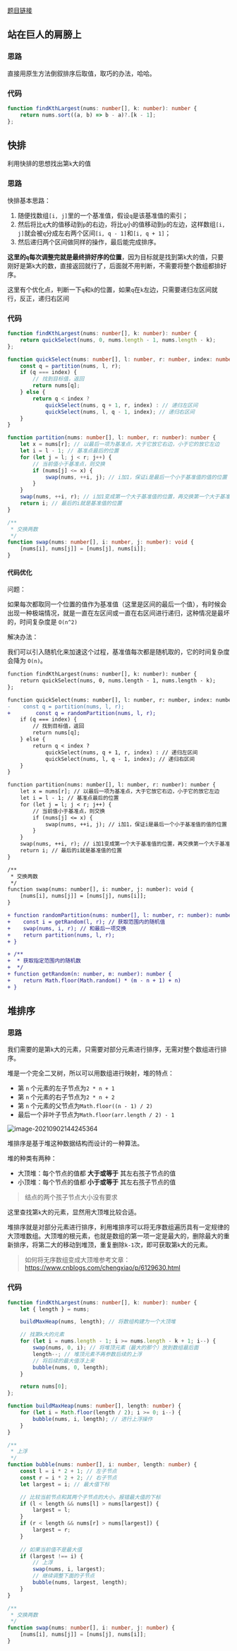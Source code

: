 

[题目链接](https://leetcode-cn.com/problems/kth-largest-element-in-an-array/)



## 站在巨人的肩膀上

### 思路

直接用原生方法倒叙排序后取值，取巧的办法，哈哈。

### 代码

```typescript
function findKthLargest(nums: number[], k: number): number {
    return nums.sort((a, b) => b - a)?.[k - 1];
};
```



## 快排

利用快排的思想找出第`k`大的值

### 思路

快排基本思路：

1. 随便找数组`[i, j]`里的一个基准值，假设`q`是该基准值的索引；
2. 然后将比`q`大的值移动到`p`的右边，将比`q`小的值移动到`p`的左边，这样数组`[i, j]`就会被`q`分成左右两个区间`[i, q - 1]`和`[i, q + 1]`；
3. 然后递归两个区间做同样的操作，最后能完成排序。

**这里的`q`每次调整完就是最终排好序的位置**，因为目标就是找到第`k`大的值，只要刚好是第`k`大的数，直接返回就行了，后面就不用判断，不需要将整个数组都排好序。

这里有个优化点，判断一下`q`和`k`的位置，如果`q`在`k`左边，只需要递归左区间就行，反正，递归右区间

### 代码

```typescript
function findKthLargest(nums: number[], k: number): number {
    return quickSelect(nums, 0, nums.length - 1, nums.length - k);
};

function quickSelect(nums: number[], l: number, r: number, index: number): number {
    const q = partition(nums, l, r);
    if (q === index) {
        // 找到目标值，返回
        return nums[q];
    } else {
        return q < index ?
            quickSelect(nums, q + 1, r, index) : // 递归左区间
            quickSelect(nums, l, q - 1, index); // 递归右区间
    }
}

function partition(nums: number[], l: number, r: number): number {
    let x = nums[r]; // 以最后一项为基准点，大于它放它右边，小于它的放它左边
    let i = l - 1; // 基准点最后的位置
    for (let j = l; j < r; j++) {
        // 当前值小于基准点，则交换
        if (nums[j] <= x) {
            swap(nums, ++i, j); // i加1，保证i是最后一个小于基准值的值的位置
        }
    }
    swap(nums, ++i, r); // i加1变成第一个大于基准值的位置，再交换第一个大于基准值和基准值的位置
    return i; // 最后的i就是基准值的位置
}

/**
 * 交换两数
 */
function swap(nums: number[], i: number, j: number): void {
    [nums[i], nums[j]] = [nums[j], nums[i]];
}
```

#### 代码优化

问题：

如果每次都取同一个位置的值作为基准值（这里是区间的最后一个值），有时候会出现一种极端情况，就是一直在左区间或一直在右区间进行递归，这种情况是最坏的，时间复杂度是 `O(n^2)`

解决办法：

我们可以引入随机化来加速这个过程，基准值每次都是随机取的，它的时间复杂度会降为 `O(n)`。

```diff
function findKthLargest(nums: number[], k: number): number {
    return quickSelect(nums, 0, nums.length - 1, nums.length - k);
};

function quickSelect(nums: number[], l: number, r: number, index: number): number {
-    const q = partition(nums, l, r);
+		 const q = randomPartition(nums, l, r);
    if (q === index) {
        // 找到目标值，返回
        return nums[q];
    } else {
        return q < index ?
            quickSelect(nums, q + 1, r, index) : // 递归左区间
            quickSelect(nums, l, q - 1, index); // 递归右区间
    }
}

function partition(nums: number[], l: number, r: number): number {
    let x = nums[r]; // 以最后一项为基准点，大于它放它右边，小于它的放它左边
    let i = l - 1; // 基准点最后的位置
    for (let j = l; j < r; j++) {
        // 当前值小于基准点，则交换
        if (nums[j] <= x) {
            swap(nums, ++i, j); // i加1，保证i是最后一个小于基准值的值的位置
        }
    }
    swap(nums, ++i, r); // i加1变成第一个大于基准值的位置，再交换第一个大于基准值和基准值的位置
    return i; // 最后的i就是基准值的位置
}

/**
 * 交换两数
 */
function swap(nums: number[], i: number, j: number): void {
    [nums[i], nums[j]] = [nums[j], nums[i]];
}

+ function randomPartition(nums: number[], l: number, r: number): number {
+    const i = getRandom(l, r); // 获取范围内的随机值
+    swap(nums, i, r); // 和最后一项交换
+    return partition(nums, l, r);
+ }

+ /**
+  * 获取指定范围内的随机数
+  */
+ function getRandom(n: number, m: number): number {
+    return Math.floor(Math.random() * (m - n + 1) + n)
+ }
```



## 堆排序

### 思路

我们需要的是第`k`大的元素，只需要对部分元素进行排序，无需对整个数组进行排序。

堆是一个完全二叉树，所以可以用数组进行映射，堆的特点：

- 第 `n` 个元素的左子节点为`2 * n + 1`
- 第 `n` 个元素的右子节点为`2 * n + 2`
- 第 `n` 个元素的父节点为`Math.floor((n - 1) / 2)`
- 最后一个非叶子节点为`Math.floor(arr.length / 2) - 1`

![image-20210902144245364](https://i.loli.net/2021/09/02/z8xmZF7ajuk9wWb.png)

堆排序是基于堆这种数据结构而设计的一种算法。

堆的种类有两种：

- 大顶堆：每个节点的值都 **大于或等于** 其左右孩子节点的值
- 小顶堆：每个节点的值都 **小于或等于** 其左右孩子节点的值

> 结点的两个孩子节点大小没有要求

这里查找第`k`大的元素，显然用大顶堆比较合适。

堆排序就是对部分元素进行排序，利用堆排序可以将无序数组遍历具有一定规律的大顶堆数组。大顶堆的根元素，也就是数组的第一项一定是最大的，删除最大的重新排序，将第二大的移动到堆顶，重复删除`k-1`次，即可获取第`k`大的元素。

> 如何将无序数组变成大顶堆参考文章：https://www.cnblogs.com/chengxiao/p/6129630.html

### 代码

```typescript
function findKthLargest(nums: number[], k: number): number {
    let { length } = nums;

    buildMaxHeap(nums, length); // 将数组构建为一个大顶堆

    // 找第k大的元素
    for (let i = nums.length - 1; i >= nums.length - k + 1; i--) {
        swap(nums, 0, i); // 将堆顶元素（最大的那个）放到数组最后面
        length--; // 堆顶元素不再参数后续的上浮
        // 将后续的最大值浮上来
        bubble(nums, 0, length);
    }

    return nums[0];
};

function buildMaxHeap(nums: number[], length: number) {
    for (let i = Math.floor(length / 2); i >= 0; i--) {
        bubble(nums, i, length); // 进行上浮操作
    }
}

/**
 * 上浮
 */
function bubble(nums: number[], i: number, length: number) {
    const l = i * 2 + 1; // 左子节点
    const r = i * 2 + 2; // 右子节点
    let largest = i; // 最大值下标

    // 比较当前节点和其两个子节点的大小，报错最大值的下标
    if (l < length && nums[l] > nums[largest]) {
        largest = l;
    }
    if (r < length && nums[r] > nums[largest]) {
        largest = r;
    }
    
    // 如果当前值不是最大值
    if (largest !== i) {
        // 上浮
        swap(nums, i, largest);
        // 继续调整下面的子节点
        bubble(nums, largest, length);
    }
}

/**
 * 交换两数
 */
function swap(nums: number[], i: number, j: number) {
    [nums[i], nums[j]] = [nums[j], nums[i]];
}
```

